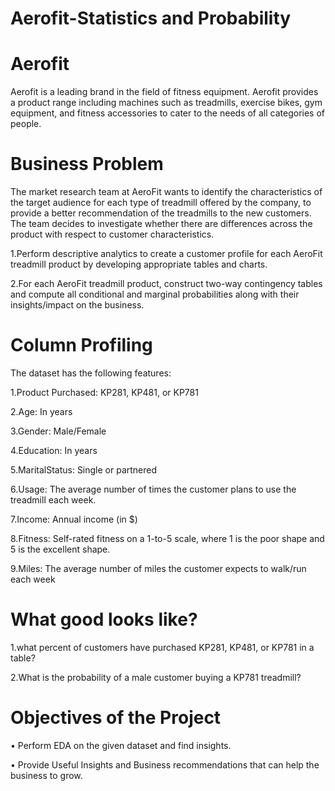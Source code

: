 # Aerofit-Statistics and Probability
# Aerofit
Aerofit is a leading brand in the field of fitness equipment. Aerofit provides a product range including machines such as treadmills, exercise bikes, gym equipment, and fitness accessories to cater to the needs of all categories of people.

# Business Problem 

The market research team at AeroFit wants to identify the characteristics of the target audience for each type of treadmill offered by the company, to provide a better recommendation of the treadmills to the new customers. The team decides to investigate whether there are differences across the product with respect to customer characteristics.

1.Perform descriptive analytics to create a customer profile for each AeroFit treadmill product by developing appropriate tables and charts.

2.For each AeroFit treadmill product, construct two-way contingency tables and compute all conditional and marginal probabilities along with their insights/impact on the business.

# Column Profiling
The dataset has the following features:

1.Product Purchased:	KP281, KP481, or KP781

2.Age:	In years

3.Gender:	Male/Female

4.Education:	In years

5.MaritalStatus:	Single or partnered

6.Usage:	The average number of times the customer plans to use the treadmill each week.

7.Income:	Annual income (in $)

8.Fitness:	Self-rated fitness on a 1-to-5 scale, where 1 is the poor shape and 5 is the excellent shape.

9.Miles:	The average number of miles the customer expects to walk/run each week

# What good looks like?

1.what percent of customers have purchased KP281, KP481, or KP781 in a table?

2.What is the probability of a male customer buying a KP781 treadmill?

# Objectives of the Project

• Perform EDA on the given dataset and find insights.

• Provide Useful Insights and Business recommendations that can help the business to grow.


